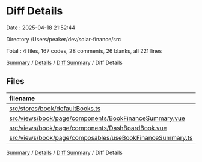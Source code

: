 # Diff Details

Date : 2025-04-18 21:52:44

Directory /Users/peaker/dev/solar-finance/src

Total : 4 files,  167 codes, 28 comments, 26 blanks, all 221 lines

[Summary](results.md) / [Details](details.md) / [Diff Summary](diff.md) / Diff Details

## Files
| filename | language | code | comment | blank | total |
| :--- | :--- | ---: | ---: | ---: | ---: |
| [src/stores/book/defaultBooks.ts](/src/stores/book/defaultBooks.ts) | TypeScript | 3 | 0 | 0 | 3 |
| [src/views/book/page/components/BookFinanceSummary.vue](/src/views/book/page/components/BookFinanceSummary.vue) | Vue | 32 | 1 | 6 | 39 |
| [src/views/book/page/components/DashBoardBook.vue](/src/views/book/page/components/DashBoardBook.vue) | Vue | 21 | 0 | 7 | 28 |
| [src/views/book/page/composables/useBookFinanceSummary.ts](/src/views/book/page/composables/useBookFinanceSummary.ts) | TypeScript | 111 | 27 | 13 | 151 |

[Summary](results.md) / [Details](details.md) / [Diff Summary](diff.md) / Diff Details